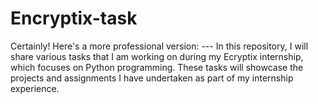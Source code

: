 # Encryptix-task
Certainly! Here's a more professional version:  ---  In this repository, I will share various tasks that I am working on during my Ecryptix internship, which focuses on Python programming. These tasks will showcase the projects and assignments I have undertaken as part of my internship experience.
